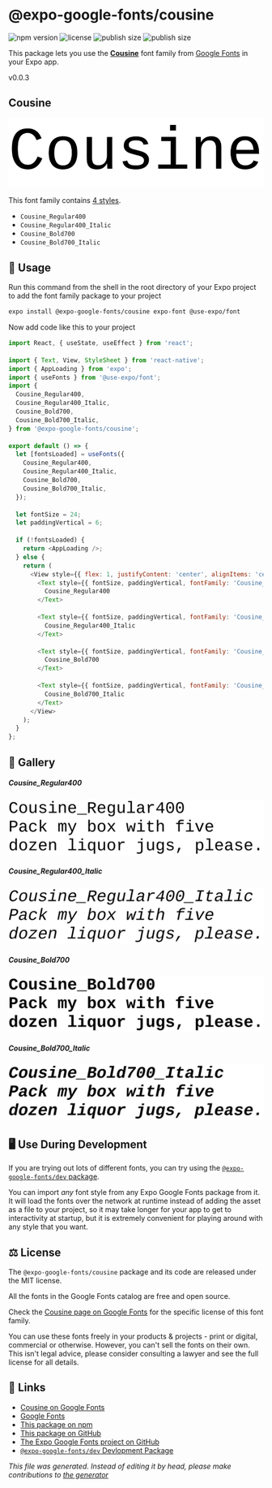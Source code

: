 # @expo-google-fonts/cousine

![npm version](https://flat.badgen.net/npm/v/@expo-google-fonts/cousine)
![license](https://flat.badgen.net/github/license/expo/google-fonts)
![publish size](https://flat.badgen.net/packagephobia/install/@expo-google-fonts/cousine)
![publish size](https://flat.badgen.net/packagephobia/publish/@expo-google-fonts/cousine)

This package lets you use the [**Cousine**](https://fonts.google.com/specimen/Cousine) font family from [Google Fonts](https://fonts.google.com/) in your Expo app.

v0.0.3

## Cousine

![Cousine](./font-family.png)

This font family contains [4 styles](#gallery).

- `Cousine_Regular400`
- `Cousine_Regular400_Italic`
- `Cousine_Bold700`
- `Cousine_Bold700_Italic`

## 🔡 Usage

Run this command from the shell in the root directory of your Expo project to add the font family package to your project
```sh
expo install @expo-google-fonts/cousine expo-font @use-expo/font
```

Now add code like this to your project
```js
import React, { useState, useEffect } from 'react';

import { Text, View, StyleSheet } from 'react-native';
import { AppLoading } from 'expo';
import { useFonts } from '@use-expo/font';
import {
  Cousine_Regular400,
  Cousine_Regular400_Italic,
  Cousine_Bold700,
  Cousine_Bold700_Italic,
} from '@expo-google-fonts/cousine';

export default () => {
  let [fontsLoaded] = useFonts({
    Cousine_Regular400,
    Cousine_Regular400_Italic,
    Cousine_Bold700,
    Cousine_Bold700_Italic,
  });

  let fontSize = 24;
  let paddingVertical = 6;

  if (!fontsLoaded) {
    return <AppLoading />;
  } else {
    return (
      <View style={{ flex: 1, justifyContent: 'center', alignItems: 'center' }}>
        <Text style={{ fontSize, paddingVertical, fontFamily: 'Cousine_Regular400' }}>
          Cousine_Regular400
        </Text>

        <Text style={{ fontSize, paddingVertical, fontFamily: 'Cousine_Regular400_Italic' }}>
          Cousine_Regular400_Italic
        </Text>

        <Text style={{ fontSize, paddingVertical, fontFamily: 'Cousine_Bold700' }}>
          Cousine_Bold700
        </Text>

        <Text style={{ fontSize, paddingVertical, fontFamily: 'Cousine_Bold700_Italic' }}>
          Cousine_Bold700_Italic
        </Text>
      </View>
    );
  }
};

```

## 📖 Gallery

##### Cousine_Regular400
![Cousine_Regular400](./753f2dd34e36271520e1bf057a91850492b226f76d6da301cf6955b4b32177a1.ttf.png)

##### Cousine_Regular400_Italic
![Cousine_Regular400_Italic](./23ddf22bc3d06b028fce6e266632d38c97fa151a580be71b5ad43ee7d34d13a0.ttf.png)

##### Cousine_Bold700
![Cousine_Bold700](./9e472053ed3d50c647f75d5654f0d2ff42cbf5221cb14e1b1af3dc25dbbd6ea4.ttf.png)

##### Cousine_Bold700_Italic
![Cousine_Bold700_Italic](./8b14c04baa12f36602157da1c6c26f539163a93e571133c17d0b5acc34345bfa.ttf.png)


## 🖥️ Use During Development

If you are trying out lots of different fonts, you can try using the [`@expo-google-fonts/dev` package](https://github.com/expo/google-fonts/tree/master/font-packages/dev#readme).

You can import *any* font style from any Expo Google Fonts package from it. It will load the fonts
over the network at runtime instead of adding the asset as a file to your project, so it may take longer
for your app to get to interactivity at startup, but it is extremely convenient
for playing around with any style that you want.

## ⚖️ License

The `@expo-google-fonts/cousine` package and its code are released under the MIT license.

All the fonts in the Google Fonts catalog are free and open source.

Check the [Cousine page on Google Fonts](https://fonts.google.com/specimen/Cousine) for the specific license of this font family.

You can use these fonts freely in your products & projects - print or digital, commercial or otherwise. However, you can't sell the fonts on their own. This isn't legal advice, please consider consulting a lawyer and see the full license for all details.

## 🔗 Links

- [Cousine on Google Fonts](https://fonts.google.com/specimen/Cousine)
- [Google Fonts](https://fonts.google.com/)
- [This package on npm](https://www.npmjs.com/package/@expo-google-fonts/cousine)
- [This package on GitHub](https://github.com/expo/google-fonts/tree/master/font-packages/cousine)
- [The Expo Google Fonts project on GitHub](https://github.com/expo/google-fonts)
- [`@expo-google-fonts/dev` Devlopment Package](https://github.com/expo/google-fonts/tree/master/font-packages/dev)


*This file was generated. Instead of editing it by head, please make contributions to [the generator](https://github.com/expo/google-fonts/tree/master/packages/generator)*
